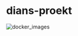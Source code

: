 # dians-proekt
![docker_images](https://user-images.githubusercontent.com/88589626/151886708-b595a8d4-21cb-4b79-9cf9-ec2e908bfbee.png)
